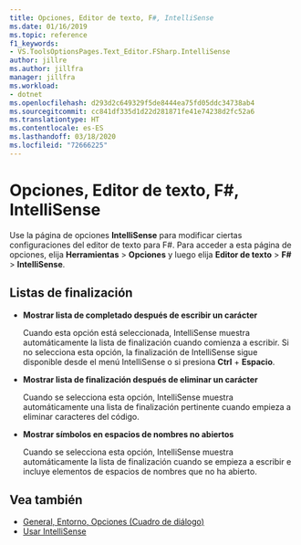 ```yaml
---
title: Opciones, Editor de texto, F#, IntelliSense
ms.date: 01/16/2019
ms.topic: reference
f1_keywords:
- VS.ToolsOptionsPages.Text_Editor.FSharp.IntelliSense
author: jillre
ms.author: jillfra
manager: jillfra
ms.workload:
- dotnet
ms.openlocfilehash: d293d2c649329f5de8444ea75fd05ddc34738ab4
ms.sourcegitcommit: cc841df335d1d22d281871fe41e74238d2fc52a6
ms.translationtype: HT
ms.contentlocale: es-ES
ms.lasthandoff: 03/18/2020
ms.locfileid: "72666225"
---
```

# <a name="options-text-editor-f-intellisense"></a>Opciones, Editor de texto, F#, IntelliSense

Use la página de opciones **IntelliSense** para modificar ciertas configuraciones del editor de texto para F#. Para acceder a esta página de opciones, elija **Herramientas** > **Opciones** y luego elija **Editor de texto** > **F#**  > **IntelliSense**.

## <a name="completion-lists"></a>Listas de finalización

- **Mostrar lista de completado después de escribir un carácter**

   Cuando esta opción está seleccionada, IntelliSense muestra automáticamente la lista de finalización cuando comienza a escribir. Si no selecciona esta opción, la finalización de IntelliSense sigue disponible desde el menú IntelliSense o si presiona **Ctrl** + **Espacio**.

- **Mostrar lista de finalización después de eliminar un carácter**

   Cuando se selecciona esta opción, IntelliSense muestra automáticamente una lista de finalización pertinente cuando empieza a eliminar caracteres del código.

- **Mostrar símbolos en espacios de nombres no abiertos**

   Cuando se selecciona esta opción, IntelliSense muestra automáticamente la lista de finalización cuando se empieza a escribir e incluye elementos de espacios de nombres que no ha abierto.

## <a name="see-also"></a>Vea también

- [General, Entorno, Opciones (Cuadro de diálogo)](../../ide/reference/general-environment-options-dialog-box.md)
- [Usar IntelliSense](../../ide/using-intellisense.md)